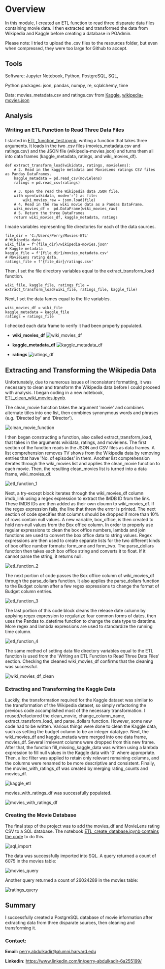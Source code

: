# Overview

In this module, I created an ETL function to read three disparate data files containing movie data. I then extracted and transformed the data from Wikipedia and Kaggle before creating a database in PGAdmin. 

Please note: I tried to upload the .csv files to the resources folder, but even when compressed, they were too large for Github to accept. 

## Tools

Software: Jupyter Notebook, Python, PostgreSQL, SQL, 

Python packages: json, pandas, numpy, re, sqlalchemy, time

Data: movies_metadata.csv and ratings.csv from [Kaggle](https://www.kaggle.com/rounakbanik/the-movies-dataset?select=ratings.csv), [wikipedia-movies.json](https://github.com/perryabdulkadir/Movies-ETL/blob/main/Resources/wikipedia-movies.json)


## Analysis

### Writing an ETL Function to Read Three Data Files

I started in [ETL_function_test.ipynb](https://github.com/perryabdulkadir/Movies-ETL/blob/main/ETL_function_test.ipynb), writing a function that takes three arguments. It loads in the two .csv files (movies_metadata.csv and ratings.csv) and the JSON file (wikipedia-movies.json) and turns them all into data frames (kaggle_metadata, ratings, and wiki_movies_df).

```
def extract_transform_load(wikidata, ratings, movielens):
    # 2. Read in the kaggle metadata and MovieLens ratings CSV files as Pandas DataFrames.
    kaggle_metadata = pd.read_csv(movielens)
    ratings = pd.read_csv(ratings)

    # 3. Open the read the Wikipedia data JSON file.
    with open(wikidata, mode='r') as file:
        wiki_movies_raw = json.load(file)
    # 4. Read in the raw wiki movie data as a Pandas DataFrame.
    wiki_movies_df =  pd.DataFrame(wiki_movies_raw)
    # 5. Return the three DataFrames
    return wiki_movies_df, kaggle_metadata, ratings
   ```
   
  I made variables representing file directories for each of the data sources. 
  
  ```
  file_dir = 'C:/Users/Perry/Movies-ETL' 
# Wikipedia data
wiki_file = f'{file_dir}/wikipedia-movies.json'
# Kaggle metadata
kaggle_file = f'{file_dir}/movies_metadata.csv'
# MovieLens rating data.
ratings_file = f'{file_dir}/ratings.csv'
```

Then, I set the file directory variables equal to the extract_transform_load function. 

```
wiki_file, kaggle_file, ratings_file = extract_transform_load(wiki_file, ratings_file, kaggle_file)
```
Next, I set the data fames equal to the file variables. 

```
wiki_movies_df = wiki_file
kaggle_metadata = kaggle_file
ratings = ratings_file
```
I checked each data frame to verify it had been properly populated. 

* **wiki_movies_df**
![wiki_movies_df](Resources/wiki_movies_df.PNG)

* **kaggle_metadata_df**
![kaggle_metadata_df](Resources/election_results_printout.PNG)

* **ratings**
![ratings_df](Resources/ratings_df.PNG)

## Extracting and Transforming the Wikipedia Data
Unfortunately, due to numerous issues of inconsistent formatting, it was necessary to clean and transform the Wikipedia data before I could proceed with analysis. I began coding in a new notebook, [ETL_clean_wiki_movies.ipynb](https://github.com/perryabdulkadir/Movies-ETL/blob/main/ETL_clean_wiki_movies.ipynb).

The clean_movie function takes the argument 'movie' and combines alternate titles into one list, then combines synonymous words and phrases (e.g. 'Directed by' and 'Director'). 

![clean_movie_function](Resources/clean_movie_function.PNG)

I then began constructing a function, also called extract_transform_load, that takes in the arguments wikidata, ratings, and movielens. The first section of the function reads in the JSON and CSV files as data frames. A list comprehension removes TV shows from the Wikipedia data by removing entries that have 'No. of episodes' in them. Another list comprehension iterates through the wiki_movies list and applies the clean_movie function to each movie. Then, the resulting clean_movies list is turned into a data frame, wiki_movies_df. 

![etl_function_1](Resources/etl_function_1.PNG)

Next, a try-except block iterates through the wiki_movies_df column imdb_link using a regex expression to extract the IMDB ID from the link. These IMDB IDs are then added as their own cloumn to wiki_movies_df. If the regex expression fails, the line that threw the error is printed. The next section of code specifies that columns should be dropped if more than 10% of rows contain null values. A new variable, box_office, is then created to hold non-null values from the Box office column. In order to properly use regular expressions to clean the box office numbers, lambda and join functions are used to convert the box office data to string values. Regex expressions are then used to create separate lists for the two different kinds of box office number formats: form_one and form_two. The parse_dollars function then takes each box office string and converts it to float. If it cannot parse the string, it returns null.

![etl_function_2](Resources/etl_function_2.PNG)

The next portion of code passes the Box office column of wiki_movies_df through the parse_dollars function. It also applies the parse_dollars function to the Budget column after a few regex expressions to change the format of Budget column entries.

![etl_function_3](Resources/etl_function_3.PNG)

The last portion of this code block cleans the release date column by applying regex expression to regularize four common forms of dates, then uses the Pandas to_datetime function to change the data type to datetime. More regex and lambda expressions are used to standardize the running time column.

![etl_function_4](Resources/etl_function_4.PNG)

The same method of setting data file directory variables equal to the ETL function is used from the 'Writing an ETL Function to Read Three Data Files' section. Checking the cleaned wiki_movies_df confirms that the cleaning was successful. 


![wiki_movies_df_clean](Resources/wiki_movies_df_clean.PNG)

### Extracting and Transforming the Kaggle Data

Luckily, the transformation required for the Kaggle dataset was similar to the transformation of the Wikipedia dataset, so simply refactoring the previous code accomplished most of the necessary transformation. I reused/refactored the clean_movie, change_column_name, extract_transform_load, and parse_dollars function. However, some new code had to be written. Various things were done to clean the Kaggle data, such as setting the budget column to be an integer datatype. Next, the wiki_movies_df and kaggle_metada were merged into one data frame, movies_df. Several irrelevant columns were dropped from this new frame. After that, the function fill_missing_kaggle_data was written using a lambda expression to fill null values in the Kaggle data with '0' where appropriate. Then, a loc filter was applied to retain only relevant remaining columns, and the columns were renamed to be more descriptive and consistent. Finally, the movies_with_ratings_df was created by merging rating_counts and movies_df.

![kaggle_etl](Resources/kaggle_etl.PNG)

movies_with_ratings_df was successfully populated. 

![movies_with_ratings_df](Resources/movies_with_ratings_df.PNG)

### Creating the Movie Database

The final step of the project was to add the movies_df and MovieLens rating CSV to a SQL database. The notebook [ETL_create_database.ipynb contains the code](https://github.com/perryabdulkadir/Movies-ETL/blob/main/ETL_create_database.ipynb) to do this. 

![sql_import](Resources/sql_import.PNG)

The data was successfully imported into SQL. A query returned a count of 6075 in the movies table:

![movies_query](Resources/movies_query.PNG)

Another query returned a count of 26024289 in the movies table:

![ratings_query](Resources/ratings_query.PNG)

## Summary
I successfully created a PostgreSQL database of movie information after extracting data from three disparate sources, then cleaning and transforming it.



### **Contact:**

**Email:** perry.abdulkadir@alumni.harvard.edu

**Linkedin:** https://www.linkedin.com/in/perry-abdulkadir-6a255199/


